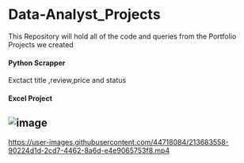 # Data-Analyst_Projects
This Repository will hold all of the code and queries from the Portfolio Projects we created
#### Python Scrapper
Exctact title ,review,price and status
#### Excel Project
## ![image](https://user-images.githubusercontent.com/44718084/213678252-40409084-a7b9-4e49-ad94-fb968ad9a936.png)
https://user-images.githubusercontent.com/44718084/213683558-90224d1d-2cd7-4462-8a6d-e4e9065753f8.mp4
